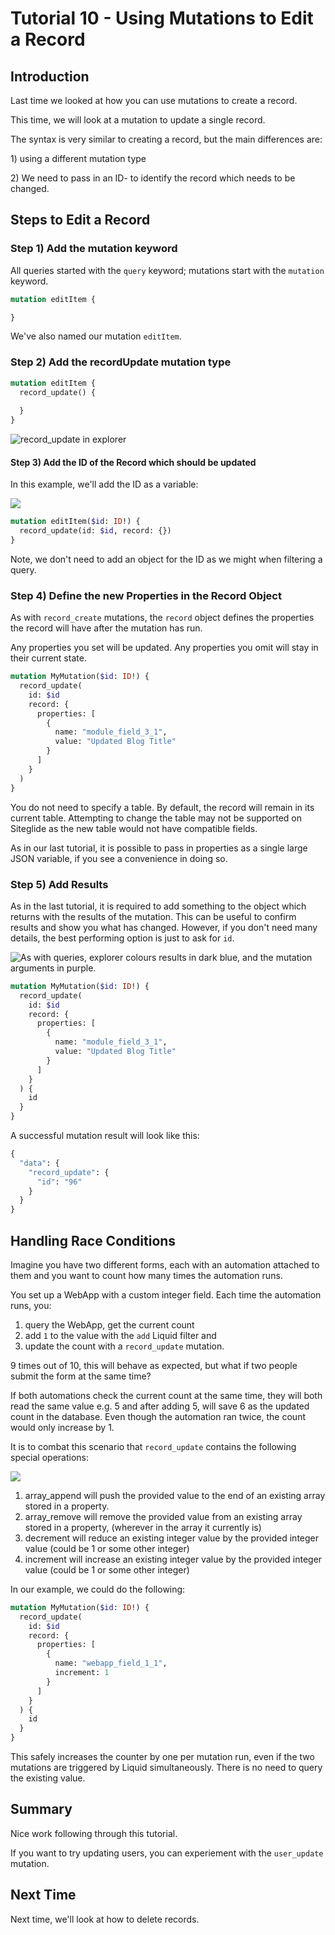 # Tutorial 10 - Using Mutations to Edit a Record

## Introduction

Last time we looked at how you can use mutations to create a record.

This time, we will look at a mutation to update a single record.

The syntax is very similar to creating a record, but the main differences are:

1\) using a different mutation type

2\) We need to pass in an ID- to identify the record which needs to be changed.

## Steps to Edit a Record

### Step 1) Add the mutation keyword

All queries started with the `query` keyword; mutations start with the `mutation` keyword.

```graphql
mutation editItem {

}
```

We've also named our mutation `editItem`.

### Step 2) Add the recordUpdate mutation type

```graphql
mutation editItem {
  record_update() {
  
  }
}
```

![record\_update in explorer](../../../.gitbook/assets/archbee\_uploads/WyXL88rOzhIXMnluS9vjT\_image.png)

#### Step 3) Add the ID of the Record which should be updated

In this example, we'll add the ID as a variable:

![](../../../.gitbook/assets/archbee\_uploads/YSPaqqc0krnx2\_8HAp332\_image.png)

```graphql
mutation editItem($id: ID!) {
  record_update(id: $id, record: {})
}
```

Note, we don't need to add an object for the ID as we might when filtering a query.

### Step 4) Define the new Properties in the Record Object

As with `record_create` mutations, the `record` object defines the properties the record will have after the mutation has run.

Any properties you set will be updated. Any properties you omit will stay in their current state.

```graphql
mutation MyMutation($id: ID!) {
  record_update(
    id: $id
    record: {
      properties: [
        {
          name: "module_field_3_1",
          value: "Updated Blog Title"
        }
      ]
    }
  )
}

```

You do not need to specify a table. By default, the record will remain in its current table. Attempting to change the table may not be supported on Siteglide as the new table would not have compatible fields.

As in our last tutorial, it is possible to pass in properties as a single large JSON variable, if you see a convenience in doing so.

### Step 5) Add Results

As in the last tutorial, it is required to add something to the object which returns with the results of the mutation. This can be useful to confirm results and show you what has changed. However, if you don't need many details, the best performing option is just to ask for `id`.

![As with queries, explorer colours results in dark blue, and the mutation arguments in purple.](../../../.gitbook/assets/archbee\_uploads/kwXEvRZEULGovBFGw7xMV\_image.png)

```graphql
mutation MyMutation($id: ID!) {
  record_update(
    id: $id
    record: {
      properties: [
        {
          name: "module_field_3_1",
          value: "Updated Blog Title"
        }
      ]
    }
  ) {
    id
  }
}

```

A successful mutation result will look like this:

```graphql
{
  "data": {
    "record_update": {
      "id": "96"
    }
  }
}
```

## Handling Race Conditions

Imagine you have two different forms, each with an automation attached to them and you want to count how many times the automation runs.

You set up a WebApp with a custom integer field. Each time the automation runs, you:

1. query the WebApp, get the current count
2. add `1` to the value with the `add` Liquid filter and
3. update the count with a `record_update` mutation.

9 times out of 10, this will behave as expected, but what if two people submit the form at the same time?

If both automations check the current count at the same time, they will both read the same value e.g. 5 and after adding 5, will save 6 as the updated count in the database. Even though the automation ran twice, the count would only increase by 1.

It is to combat this scenario that `record_update` contains the following special operations:

![](../../../.gitbook/assets/archbee\_uploads/Bo3sIeh28w\_wYdXjZETo\_\_image.png)

1. array\_append will push the provided value to the end of an existing array stored in a property.
2. array\_remove will remove the provided value from an existing array stored in a property, (wherever in the array it currently is)
3. decrement will reduce an existing integer value by the provided integer value (could be 1 or some other integer)
4. increment will increase an existing integer value by the provided integer value (could be 1 or some other integer)

In our example, we could do the following:

```graphql
mutation MyMutation($id: ID!) {
  record_update(
    id: $id
    record: {
      properties: [
        {
          name: "webapp_field_1_1",
          increment: 1
        }
      ]
    }
  ) {
    id
  }
}
```

This safely increases the counter by one per mutation run, even if the two mutations are triggered by Liquid simultaneously. There is no need to query the existing value.

## Summary

Nice work following through this tutorial.

If you want to try updating users, you can experiement with the `user_update` mutation.

## Next Time

Next time, we'll look at how to delete records.
